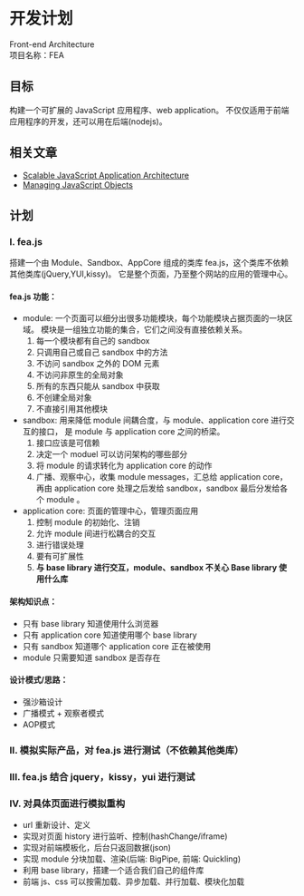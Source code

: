 开发计划
========
Front-end Architecture <br/>
项目名称：FEA

## 目标
构建一个可扩展的 JavaScript 应用程序、web application。
不仅仅适用于前端应用程序的开发，还可以用在后端(nodejs)。

## 相关文章
* [Scalable JavaScript Application Architecture](http://developer.yahoo.com/yui/theater/video.php?v=zakas-architecture)
* [Managing JavaScript Objects](http://msdn.microsoft.com/zh-cn/scriptjunkie/gg314983.aspx)

## 计划

### **I. fea.js**
搭建一个由 Module、Sandbox、AppCore 组成的类库 fea.js，这个类库不依赖其他类库(jQuery,YUI,kissy)。
它是整个页面，乃至整个网站的应用的管理中心。

#### fea.js 功能：
* module: 一个页面可以细分出很多功能模块，每个功能模块占据页面的一块区域。
模块是一组独立功能的集合，它们之间没有直接依赖关系。
    1. 每一个模块都有自己的 sandbox
    2. 只调用自己或自己 sandbox 中的方法
    3. 不访问 sandbox 之外的 DOM 元素
    4. 不访问非原生的全局对象
    5. 所有的东西只能从 sandbox 中获取
    6. 不创建全局对象
    7. 不直接引用其他模块
* sandbox: 用来降低 module 间耦合度，与 module、application core 进行交互的接口，
是 module 与 application core 之间的桥梁。
    1. 接口应该是可信赖
    2. 决定一个 moduel 可以访问架构的哪些部分
    3. 将 module 的请求转化为 application core 的动作
    4. 广播、观察中心，收集 module messages，汇总给 application core，
再由 application core 处理之后发给 sandbox，sandbox 最后分发给各个 module 。
* application core: 页面的管理中心，管理页面应用
    1. 控制 module 的初始化、注销
    2. 允许 module 间进行松耦合的交互
    3. 进行错误处理
    4. 要有可扩展性
    5. **与 base library 进行交互，module、sandbox 不关心 Base library 使用什么库**

#### 架构知识点：
* 只有 base library 知道使用什么浏览器
* 只有 application core 知道使用哪个 base library
* 只有 sandbox 知道哪个 application core 正在被使用
* module 只需要知道 sandbox 是否存在

#### 设计模式/思路：
* 强沙箱设计
* 广播模式 + 观察者模式
* AOP模式

### **II. 模拟实际产品，对 fea.js 进行测试（不依赖其他类库）**
### **III. fea.js 结合 jquery，kissy，yui 进行测试**
### **IV. 对具体页面进行模拟重构**
* url 重新设计、定义
* 实现对页面 history 进行监听、控制(hashChange/iframe)
* 实现对前端模板化，后台只返回数据(json)
* 实现 module 分块加载、渲染(后端: BigPipe, 前端: Quickling)
* 利用 base library，搭建一个适合我们自己的组件库
* 前端 js、css 可以按需加载、异步加载、并行加载、模块化加载
